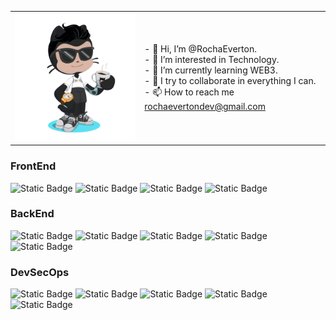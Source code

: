 <table>
  <tr>
    <td><img src="octocat-1731604038272.png" width="320" height="205" alt="My Octocat"></td>
    <td> - 👋 Hi, I’m @RochaEverton. </br>
    - 👀 I’m interested in Technology. </br>
    - 🌱 I’m currently learning WEB3. </br>
    - 💞️ I try to collaborate in everything I can. </br>
    - 📫 How to reach me <a href=“rochaevertondev@gmail.com“>rochaevertondev@gmail.com</a> </td> 
  </tr>
 
</table>

### FrontEnd
![Static Badge](https://img.shields.io/badge/HTML-red)
![Static Badge](https://img.shields.io/badge/CSS-blue)
![Static Badge](https://img.shields.io/badge/Javascript-yellow)
![Static Badge](https://img.shields.io/badge/React-%234c74ee)


### BackEnd
![Static Badge](https://img.shields.io/badge/Node-green)
![Static Badge](https://img.shields.io/badge/Express-yellow)
![Static Badge](https://img.shields.io/badge/Mongo-grey)
![Static Badge](https://img.shields.io/badge/MySQL-%23375bc5)
![Static Badge](https://img.shields.io/badge/Solidity-1a1616)


### DevSecOps
![Static Badge](https://img.shields.io/badge/GIT-%23cf5334)
![Static Badge](https://img.shields.io/badge/Github-%23161313)
![Static Badge](https://img.shields.io/badge/Docker-%233159c5)
![Static Badge](https://img.shields.io/badge/AWS-%23e09035)
![Static Badge](https://img.shields.io/badge/Terraform-%238a2be2)
